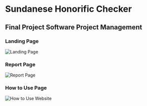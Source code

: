 # Sundanese Honorific Checker
## Final Project Software Project Management

### Landing Page
![Landing Page](https://github.com/zurexbz/Sundanese-Honorific-Checker/assets/83849481/f61f411d-7c72-41f3-8121-ced9e0e6726e)

### Report Page
![Report Page](https://github.com/zurexbz/Sundanese-Honorific-Checker/assets/83849481/28b34ef4-b099-40e2-bdc2-4ae85c9c2d0e)

### How to Use Page
![How to Use Website](https://github.com/zurexbz/Sundanese-Honorific-Checker/assets/83849481/f0b3793c-3f22-4c4d-93f8-abc84f3a2b22)
